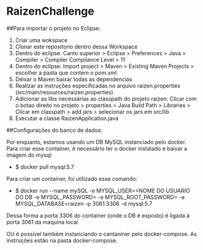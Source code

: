 # RaizenChallenge

##Para importar o projeto no Eclipse:

1. Criar uma wokspace
2. Clonar este repositorio dentro dessa Workspace
3. Dentro do eclipse: Canto superior > Eclipse > Preferences > Java > Compiler > Compiler Compilance Level > 11
4. Dentro do eclipse: Import project > Maven > Existing Maven Projects > escolher a pasta que contem o pom.xml
5. Deixar o Maven baixar todas as dependencias
6. Realizar as instruções especificadas no arquivo raizen.properties (src/main/resources/raizen.properties)
7. Adicionar as libs necessárias ao classpath do projeto raizen: Clicar com o botao direito no projeto > properties > Java Build Path > Libraries > Clicar em classpath > add jars > selecionar os jars em src/lib
8. Executar a classe RaizenApplication.java

##Configurações do banco de dados:

Por enquanto, estamos usando um DB MySQL instanciado pelo docker.
Para criar esse container, é necessário ter o docker instalado e baixar a imagem do mysql:
- $ docker pull mysql:5.7

Para criar um container, foi utilizado esse comando:
- $ docker run --name mySQL -e MYSQL_USER=<NOME DO USUARIO DO DB -e MYSQL_PASSWORD=<SENHA DESSE USUARIO> -e MYSQL_ROOT_PASSWORD=<SENHA DO ROOT> -e MYSQL_DATABASE=raizen -p 3061:3306 -d mysql:5.7

Dessa forma a porta 3306 do container (onde o DB é exposto) é ligada à porta 3061 da maquina local

OU é possivel também instanciando o cantaniner pelo docker-compose. As instruções estão na pasta docker-compose.


